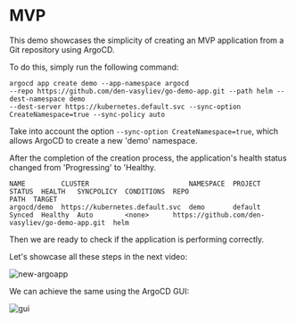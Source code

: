 # MVP

This demo showcases the simplicity of creating an MVP application from a Git repository using ArgoCD.

To do this, simply run the following command: 
```
argocd app create demo --app-namespace argocd 
--repo https://github.com/den-vasyliev/go-demo-app.git --path helm --dest-namespace demo 
--dest-server https://kubernetes.default.svc --sync-option CreateNamespace=true --sync-policy auto
```
Take into account the option ```--sync-option CreateNamespace=true```, which allows ArgoCD to create a new 'demo' namespace.

After the completion of the creation process, the application's health status changed from 'Progressing' to 'Healthy.

```
NAME         CLUSTER                         NAMESPACE  PROJECT  STATUS  HEALTH   SYNCPOLICY  CONDITIONS  REPO                                             PATH  TARGET
argocd/demo  https://kubernetes.default.svc  demo       default  Synced  Healthy  Auto        <none>      https://github.com/den-vasyliev/go-demo-app.git  helm
```

Then we are ready to check if the application is performing correctly.

Let's showcase all these steps in the next video: 

![new-argoapp](https://github.com/bergshrund/AsciiArtify/assets/17909431/a946d2a6-f1b1-4b55-8655-2f85a8ee5248)

We can achieve the same using the ArgoCD GUI:

![gui](https://github.com/bergshrund/AsciiArtify/assets/17909431/15435a84-2783-4bc1-9577-8ef247fcf045)
